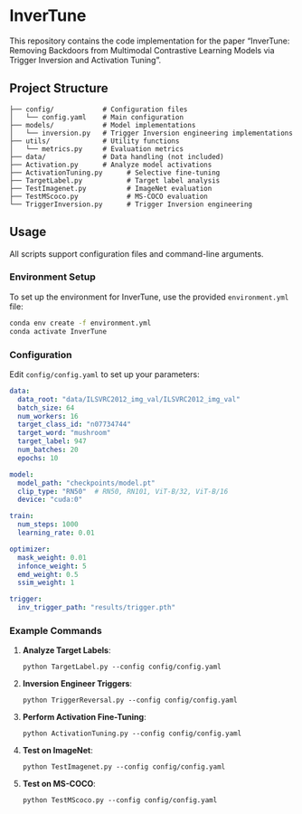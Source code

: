 # InverTune

This repository contains the code implementation for the paper “InverTune: Removing Backdoors from Multimodal Contrastive Learning Models via Trigger Inversion and Activation Tuning”.

## Project Structure

```
├── config/            # Configuration files
│   └── config.yaml    # Main configuration
├── models/            # Model implementations
│   └── inversion.py   # Trigger Inversion engineering implementations
├── utils/             # Utility functions
│   └── metrics.py     # Evaluation metrics
├── data/              # Data handling (not included)
├── Activation.py      # Analyze model activations
├── ActivationTuning.py      # Selective fine-tuning
├── TargetLabel.py           # Target label analysis
├── TestImagenet.py          # ImageNet evaluation
├── TestMScoco.py            # MS-COCO evaluation
└── TriggerInversion.py      # Trigger Inversion engineering
```

## Usage

All scripts support configuration files and command-line arguments.

### Environment Setup

To set up the environment for InverTune, use the provided `environment.yml` file:

```bash
conda env create -f environment.yml
conda activate InverTune
```

### Configuration

Edit `config/config.yaml` to set up your parameters:

```yaml
data:
  data_root: "data/ILSVRC2012_img_val/ILSVRC2012_img_val"
  batch_size: 64
  num_workers: 16
  target_class_id: "n07734744"
  target_word: "mushroom"
  target_label: 947
  num_batches: 20
  epochs: 10

model:
  model_path: "checkpoints/model.pt"
  clip_type: "RN50"  # RN50, RN101, ViT-B/32, ViT-B/16
  device: "cuda:0"

train:
  num_steps: 1000
  learning_rate: 0.01

optimizer:
  mask_weight: 0.01     
  infonce_weight: 5
  emd_weight: 0.5
  ssim_weight: 1

trigger:
  inv_trigger_path: "results/trigger.pth"
```

### Example Commands

1. **Analyze Target Labels**:
   ```
   python TargetLabel.py --config config/config.yaml
   ```

2. **Inversion Engineer Triggers**:
   ```
   python TriggerReversal.py --config config/config.yaml
   ```

3. **Perform Activation Fine-Tuning**:
   ```
   python ActivationTuning.py --config config/config.yaml
   ```

4. **Test on ImageNet**:
   ```
   python TestImagenet.py --config config/config.yaml
   ```

5. **Test on MS-COCO**:
   ```
   python TestMScoco.py --config config/config.yaml
   ```
